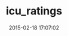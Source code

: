 ---
layout: post
title:  "icu_ratings"
repo:   "sanichi/icu_ratings"
date:   2015-02-18 17:07:02
gemurl: http://github.com/sanichi/icu_ratings
---